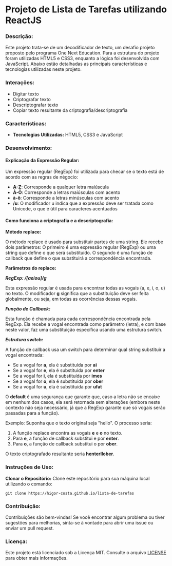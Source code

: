 # **Projeto de Lista de Tarefas utilizando ReactJS**

### Descrição:

Este projeto trata-se de um decodificador de texto, um desafio projeto proposto pelo programa One Next Education. Para a estrutura do projeto foram utilizadas HTML5 e CSS3, enquanto a lógica foi desenvolvida com JavaScript. Abaixo estão detalhadas as principais características e tecnologias utilizadas neste projeto.


### Interações:

- Digitar texto
- Criptografar texto
- Descriptografar texto
- Copiar texto resultante da criptografia/descriptografia

### Características:

- **Tecnologias Utilizadas:** HTML5, CSS3 e JavaScript

### Desenvolvimento:

#### Explicação da Expressão Regular:

Um expressão regular (RegExp) foi utilizada para checar se o texto está de acordo com as regras de négocio:

- **A-Z**: Corresponde a qualquer letra maiúscula
- **À-Ö**: Corresponde a letras maiúsculas com acento
- **à-ö**: Corresponde a letras minúsculas com acento
- **/u**: O modificador u indica que a expressão deve ser tratada como Unicode, o que é útil para caracteres acentuados

#### Como funciona a criptografia e a descriptografia:

**Método replace:**

O método replace é usado para substituir partes de uma string. Ele recebe dois parâmetros:
O primeiro é uma expressão regular (RegExp) ou uma string que define o que será substituído.
O segundo é uma função de callback que define o que substituirá a correspondência encontrada.

**Parâmetros do replace:**

***RegExp: /[aeiou]/g***

Esta expressão regular é usada para encontrar todas as vogais (a, e, i, o, u) no texto. O modificador **g** significa que a substituição deve ser feita globalmente, ou seja, em todas as ocorrências dessas vogais.

***Função de Callback:***

Esta função é chamada para cada correspondência encontrada pela RegExp. Ela recebe a vogal encontrada como parâmetro (letra), e com base neste valor, faz uma substituição específica usando uma estrutura switch.

***Estrutura switch:***

A função de callback usa um switch para determinar qual string substituir a vogal encontrada:

- Se a vogal for **a**, ela é substituída por **ai**
- Se a vogal for **e**, ela é substituída por **enter**
- Se a vogal for **i**, ela é substituída por **imes**
- Se a vogal for **o**, ela é substituída por **ober**
- Se a vogal for **u**, ela é substituída por **ufat**

O **default** é uma segurança que garante que, caso a letra não se encaixe em nenhum dos casos, ela será retornada sem alterações (embora neste contexto não seja necessário, já que a RegExp garante que só vogais serão passadas para a função).

Exemplo:
Suponha que o texto original seja "hello". O processo seria:

1. A função replace encontra as vogais **e** e **o** no texto.
2. Para **e**, a função de callback substitui e por **enter**.
3. Para **o**, a função de callback substitui o por **ober**.

O texto criptografado resultante seria **henterllober**.
  
### Instruções de Uso:

**Clonar o Repositório:** Clone este repositório para sua máquina local utilizando o comando:
```
git clone https://higor-costa.github.io/lista-de-tarefas
```

### Contribuição:

Contribuições são bem-vindas! Se você encontrar algum problema ou tiver sugestões para melhorias, sinta-se à vontade para abrir uma issue ou enviar um pull request.

### Licença:

Este projeto está licenciado sob a Licença MIT. Consulte o arquivo [LICENSE](./LICENSE) para obter mais informações.
